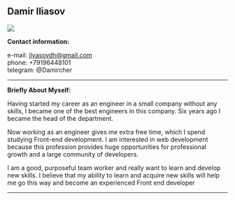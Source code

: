 ## Damir Iliasov
![](https://i.postimg.cc/9QYSbLqZ/photo5249171646508546823.jpg)

**Contact information:**

e-mail: ilyasovdh@gmail.com\
phone: +79196448101\
telegram: @Damircher
***
**Briefly About Myself:**

Having started my career as an engineer in a small company without any skills, I became one of the best engineers in this company. Six years ago I became the head of the department.

Now working as an engineer gives me extra free time, which I spend studying Front-end development. I am interested in web development because this profession provides huge opportunities for professional growth and a large community of developers.

I am a good, purposeful team worker and really want to learn and develop new skills. I believe that my ability to learn and acquire new skills will help me go this way and become an experienced Front end developer
***



